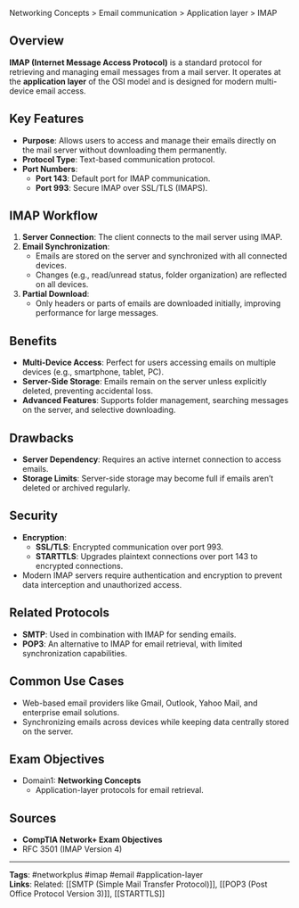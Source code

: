Networking Concepts > Email communication > Application layer > IMAP
## Overview
**IMAP (Internet Message Access Protocol)** is a standard protocol for retrieving and managing email messages from a mail server. It operates at the **application layer** of the OSI model and is designed for modern multi-device email access.

## Key Features
- **Purpose**: Allows users to access and manage their emails directly on the mail server without downloading them permanently.
- **Protocol Type**: Text-based communication protocol.
- **Port Numbers**:
  - **Port 143**: Default port for IMAP communication.
  - **Port 993**: Secure IMAP over SSL/TLS (IMAPS).

## IMAP Workflow
1. **Server Connection**: The client connects to the mail server using IMAP.
2. **Email Synchronization**:
   - Emails are stored on the server and synchronized with all connected devices.
   - Changes (e.g., read/unread status, folder organization) are reflected on all devices.
3. **Partial Download**:
   - Only headers or parts of emails are downloaded initially, improving performance for large messages.

## Benefits
- **Multi-Device Access**: Perfect for users accessing emails on multiple devices (e.g., smartphone, tablet, PC).
- **Server-Side Storage**: Emails remain on the server unless explicitly deleted, preventing accidental loss.
- **Advanced Features**: Supports folder management, searching messages on the server, and selective downloading.

## Drawbacks
- **Server Dependency**: Requires an active internet connection to access emails.
- **Storage Limits**: Server-side storage may become full if emails aren’t deleted or archived regularly.

## Security
- **Encryption**:
  - **SSL/TLS**: Encrypted communication over port 993.
  - **STARTTLS**: Upgrades plaintext connections over port 143 to encrypted connections.
- Modern IMAP servers require authentication and encryption to prevent data interception and unauthorized access.

## Related Protocols
- **SMTP**: Used in combination with IMAP for sending emails.
- **POP3**: An alternative to IMAP for email retrieval, with limited synchronization capabilities.

## Common Use Cases
- Web-based email providers like Gmail, Outlook, Yahoo Mail, and enterprise email solutions.
- Synchronizing emails across devices while keeping data centrally stored on the server.

## Exam Objectives
- Domain1: **Networking Concepts**
  - Application-layer protocols for email retrieval.

## Sources
- **CompTIA Network+ Exam Objectives**
- RFC 3501 (IMAP Version 4)

---

**Tags**: #networkplus #imap #email #application-layer  
**Links**: Related: [[SMTP (Simple Mail Transfer Protocol)]], [[POP3 (Post Office Protocol Version 3)]], [[STARTTLS]]
